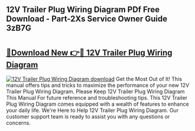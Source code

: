 ## 12V Trailer Plug Wiring Diagram PDf Free Download - Part-2Xs Service Owner Guide 3zB7G

# <h2><a href="http://dfqbneq.blite.top/?on=12V+Trailer+Plug+Wiring+Diagram">🔗Download New 👉🔴 12V Trailer Plug Wiring Diagram</a></h2>

[![12V Trailer Plug Wiring Diagram download](https://i.imgur.com/lujVjoI.png)](http://dfqbneq.blite.top/?on=12V+Trailer+Plug+Wiring+Diagram)
Get the Most Out of It! This manual offers tips and tricks to maximize the performance of your new 12V Trailer Plug Wiring Diagram. Please Keep 12V Trailer Plug Wiring Diagram This Manual For future reference and troubleshooting tips. This 12V Trailer Plug Wiring Diagram comes equipped with a wealth of features to enhance your daily life. We're Here to Help 12V Trailer Plug Wiring Diagram. Our customer support team is ready to assist you with any questions or concerns.

